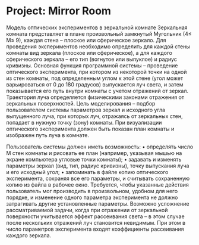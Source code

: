 # Project: Mirror Room

Модель оптических экспериментов в зеркальной комнате
Зеркальная комната представляет в плане произвольный замкнутый Мугольник (4≤ М≤ 9), каждая стена – плоское или сферическое зеркало. Для
проведения экспериментов необходимо определить для каждой стены комнаты
вид зеркала (плоское или сферическое), а для каждого сферического зеркала –
его тип (вогнутое или выпуклое) и радиус кривизны.
Основная функция программной системы – проведение оптического эксперимента, 
при котором из некоторой точки на одной из стен комнаты, 
под определенным углом к этой стене (угол может варьироваться от 0 до 180 градусов) выпускается луч света, 
и затем показывается его путь внутри комнаты с учетом отражений от зеркал. 
Траектория луча определяется физическими законами отражения от зеркальных поверхностей.
Цель моделирования – подбор пользователем системы параметров зеркал и исходного угла выпущенного луча, при которых луч, отражаясь от зеркальных стен, попадает в нужную точку (зону) комнаты.
При визуализации оптического эксперимента должен быть показан план комнаты и изображен путь луча в комнате.

Пользователь системы должен иметь возможность:
• определять число М стен комнаты и рисовать ее план (например, указывая мышью на экране компьютера угловые точки комнаты);
• задавать и изменять параметры зеркал (вид, тип, радиус кривизны), точку выпускания луча и его исходный угол;
• запоминать в файле копию оптического эксперимента, сохраняя все его параметры, и считывать сохраненную копию из файла в рабочее окно.
Требуется, чтобы указанные действия пользователь мог производить в произвольном, удобном для него порядке, и изменение одного параметра
эксперимента не должно затрагивать другие установленные параметры. Возможно усложнение рассматриваемой задачи, когда при отражении от
зеркальной поверхности учитывается эффект рассеивания света – в этом случае после нескольких отражений луч становится невидимым. При этом в число параметров эксперимента входят коэффициенты рассеивания каждого зеркала.
